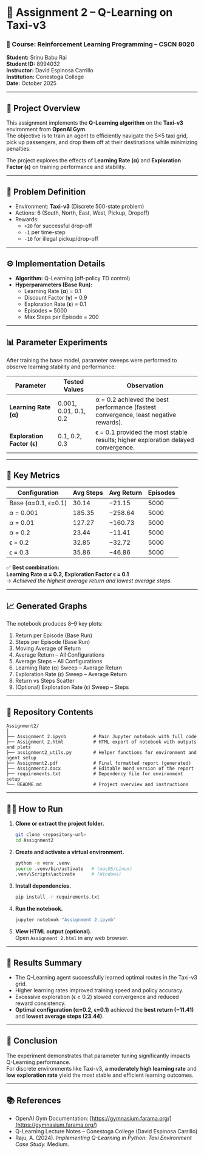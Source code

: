 # 🧠 Assignment 2 – Q-Learning on Taxi-v3

### 📘 Course: Reinforcement Learning Programming – CSCN 8020
**Student:** Srinu Babu Rai  
**Student ID:** 8994032  
**Instructor:** David Espinosa Carrillo  
**Institution:** Conestoga College  
**Date:** October 2025  

---

## 🚀 Project Overview
This assignment implements the **Q-Learning algorithm** on the **Taxi-v3** environment from **OpenAI Gym**.  
The objective is to train an agent to efficiently navigate the 5×5 taxi grid, pick up passengers, and drop them off at their destinations while minimizing penalties.  

The project explores the effects of **Learning Rate (α)** and **Exploration Factor (ϵ)** on training performance and stability.  

---

## 🧩 Problem Definition
- Environment: **Taxi-v3** (Discrete 500-state problem)  
- Actions: 6 (South, North, East, West, Pickup, Dropoff)  
- Rewards:  
  - `+20` for successful drop-off  
  - `-1` per time-step  
  - `-10` for illegal pickup/drop-off  

---

## ⚙️ Implementation Details
- **Algorithm:** Q-Learning (off-policy TD control)  
- **Hyperparameters (Base Run):**  
  - Learning Rate (**α**) = 0.1  
  - Discount Factor (**γ**) = 0.9  
  - Exploration Rate (**ϵ**) = 0.1  
  - Episodes = 5000  
  - Max Steps per Episode = 200  

---

## 📊 Parameter Experiments
After training the base model, parameter sweeps were performed to observe learning stability and performance:

| Parameter | Tested Values | Observation |
|------------|----------------|-------------|
| **Learning Rate (α)** | 0.001, 0.01, 0.1, 0.2 | α = 0.2 achieved the best performance (fastest convergence, least negative rewards). |
| **Exploration Factor (ϵ)** | 0.1, 0.2, 0.3 | ϵ = 0.1 provided the most stable results; higher exploration delayed convergence. |

---

## 🧮 Key Metrics

| Configuration | Avg Steps | Avg Return | Episodes |
|----------------|------------|-------------|-----------|
| Base (α=0.1, ϵ=0.1) | 30.14 | −21.15 | 5000 |
| α = 0.001 | 185.35 | −258.64 | 5000 |
| α = 0.01 | 127.27 | −160.73 | 5000 |
| α = 0.2 | 23.44 | −11.41 | 5000 |
| ϵ = 0.2 | 32.85 | −32.72 | 5000 |
| ϵ = 0.3 | 35.86 | −46.86 | 5000 |

✅ **Best combination:**  
**Learning Rate α = 0.2, Exploration Factor ϵ = 0.1**  
→ *Achieved the highest average return and lowest average steps.*

---

## 📈 Generated Graphs
The notebook produces 8–9 key plots:
1. Return per Episode (Base Run)  
2. Steps per Episode (Base Run)  
3. Moving Average of Return  
4. Average Return – All Configurations  
5. Average Steps – All Configurations  
6. Learning Rate (α) Sweep – Average Return  
7. Exploration Rate (ϵ) Sweep – Average Return  
8. Return vs Steps Scatter  
9. (Optional) Exploration Rate (ϵ) Sweep – Steps  

---

## 🧰 Repository Contents
```
Assignment2/
│
├── Assignment 2.ipynb          # Main Jupyter notebook with full code
├── Assignment 2.html           # HTML export of notebook with outputs and plots
├── assignment2_utils.py        # Helper functions for environment and agent setup
├── Assignment2.pdf             # Final formatted report (generated)
├── Assignment2.docx            # Editable Word version of the report
├── requirements.txt            # Dependency file for environment setup
└── README.md                   # Project overview and instructions
```

---

## 🧑‍💻 How to Run

1. **Clone or extract the project folder.**  
   ```bash
   git clone <repository-url>
   cd Assignment2
   ```

2. **Create and activate a virtual environment.**  
   ```bash
   python -m venv .venv
   source .venv/bin/activate   # (macOS/Linux)
   .venv\Scripts\activate      # (Windows)
   ```

3. **Install dependencies.**  
   ```bash
   pip install -r requirements.txt
   ```

4. **Run the notebook.**  
   ```bash
   jupyter notebook "Assignment 2.ipynb"
   ```

5. **View HTML output (optional).**  
   Open `Assignment 2.html` in any web browser.

---

## 🧩 Results Summary
- The Q-Learning agent successfully learned optimal routes in the Taxi-v3 grid.  
- Higher learning rates improved training speed and policy accuracy.  
- Excessive exploration (ϵ ≥ 0.2) slowed convergence and reduced reward consistency.  
- **Optimal configuration (α=0.2, ϵ=0.1)** achieved the **best return (−11.41)** and **lowest average steps (23.44)**.

---

## 🏁 Conclusion
The experiment demonstrates that parameter tuning significantly impacts Q-Learning performance.  
For discrete environments like Taxi-v3, **a moderately high learning rate** and **low exploration rate** yield the most stable and efficient learning outcomes.

---

## 📚 References
- OpenAI Gym Documentation: [https://gymnasium.farama.org/](https://gymnasium.farama.org/)  
- Q-Learning Lecture Notes – Conestoga College (David Espinosa Carrillo)  
- Raju, A. (2024). *Implementing Q-Learning in Python: Taxi Environment Case Study.* Medium.  
